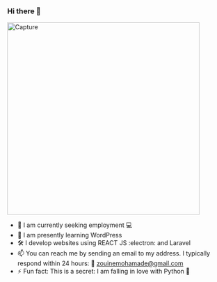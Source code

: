 ### Hi there 👋
<img width="442" alt="Capture" src="https://github.com/Zouine2005/Zouine2005/assets/116282684/2990596d-fc32-4a76-8848-285c329cf80c" >


- 🔭 I am currently seeking employment :computer:
- 🌱 I am presently learning WordPress
- :hammer_and_wrench: I develop websites using REACT JS :electron: and Laravel
- 📫 You can reach me by sending an email to my address. I typically respond within 24 hours: :email: zouinemohamade@gmail.com
- ⚡ Fun fact: This is a secret: I am falling in love with Python :sparkling_heart:

